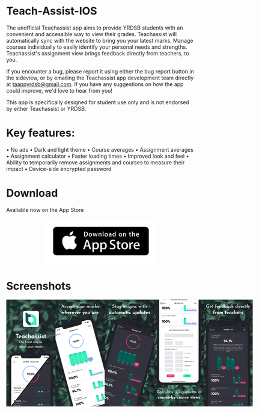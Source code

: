# Teach-Assist-IOS
The unofficial Teachassist app aims to provide YRDSB students with an convenient and accessible way to view their grades. Teachassist will automatically sync with the website to bring you your latest marks. Manage courses individually to easily identify your personal needs and strengths. Teachassist's assignment view brings feedback directly from teachers, to you.


If you encounter a bug, please report it using either the bug report button in the sideview, or by emailing the Teachassist app development team directly at taappyrdsb@gmail.com. If you have any suggestions on how the app could improve, we'd love to hear from you!

This app is specifically designed for student use only and is not endorsed by either Teachassist or YRDSB.

# Key features:

• No ads
• Dark and light theme
• Course averages
• Assignment averages
• Assignment calculator
• Faster loading times
• Improved look and feel
• Ability to temporarily remove assignments and courses to measure their impact
• Device-side encrypted password




# Download
Avaliable now on the App Store
<p align="center">
  <a href="https://apps.apple.com/us/app/teachassist-yrdsb/id1462828920?ls=1">
    <img src="./Images/Download_on_the_App_Store_Badge.png" />
  </a>
</p>

# Screenshots
<div style="display:flex;">
  <img src="./Images/screenshots/complete/06942fff-3a03-4315-a369-326aa92b47b0ss.jpeg" width=160 height=284>
  <img src="./Images/screenshots/complete/3005f14e-2b52-463f-9c85-38bb362ea526.jpeg" width=160 height=284>
  <img src="./Images/screenshots/complete/1348cd0c-6b6c-499a-9785-43e9dea9ea8b.jpeg" width=160 height=284>
  <img src="./Images/screenshots/complete/164dbe96-c911-4d98-91d5-6933c2620c69.jpeg" width=160 height=284>
  <img src="./Images/screenshots/complete/102c0f3f-12ee-4aba-ad33-3e22828871bf.jpeg" width=160 height=284>
</div> 
 
